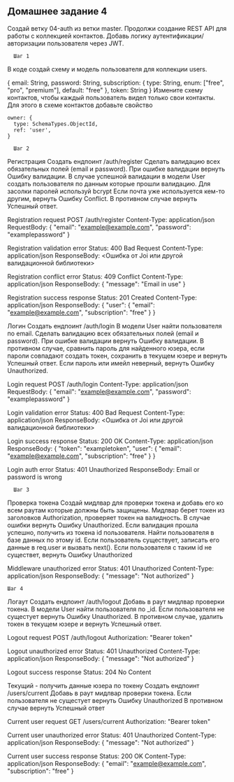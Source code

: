 ## Домашнее задание 4
  Создай ветку 04-auth из ветки master.
  Продолжи создание REST API для работы с коллекцией контактов. Добавь логику аутентификации/авторизации пользователя через JWT.

      Шаг 1
В коде создай схему и модель пользователя для коллекции users.

{
  email: String,
  password: String,
  subscription: {
    type: String,
    enum: ["free", "pro", "premium"],
    default: "free"
  },
  token: String
}
  Измените схему контактов, чтобы каждый пользователь видел только свои контакты. Для этого в схеме контактов добавьте свойство

    owner: {
      type: SchemaTypes.ObjectId,
      ref: 'user',
    }

      Шаг 2
  Регистрация
  Создать ендпоинт /auth/register
  Сделать валидацию всех обязательных полей (email и password). При ошибке валидации вернуть Ошибку валидации.
  В случае успешной валидации в модели User создать пользователя по данным которые прошли валидацию. Для засолки паролей используй bcrypt
  Если почта уже используется кем-то другим, вернуть Ошибку Conflict.
  В противном случае вернуть Успешный ответ.

  Registration request
POST /auth/register
Content-Type: application/json
RequestBody: {
  "email": "example@example.com",
  "password": "examplepassword"
}

  Registration validation error
Status: 400 Bad Request
Content-Type: application/json
ResponseBody: <Ошибка от Joi или другой валидационной библиотеки>
  
  Registration conflict error
Status: 409 Conflict
Content-Type: application/json
ResponseBody: {
  "message": "Email in use"
}

  Registration success response
Status: 201 Created
Content-Type: application/json
ResponseBody: {
  "user": {
    "email": "example@example.com",
    "subscription": "free"
  }
}

  Логин
  Создать ендпоинт /auth/login
  В модели User найти пользователя по email.
  Сделать валидацию всех обязательных полей (email и password). При ошибке валидации вернуть Ошибку валидации.
  В противном случае, сравнить пароль для найденного юзера, если пароли совпадают создать токен, сохранить в текущем юзере и вернуть Успешный ответ.
  Если пароль или имейл неверный, вернуть Ошибку Unauthorized.

  Login request
POST /auth/login
Content-Type: application/json
RequestBody: {
  "email": "example@example.com",
  "password": "examplepassword"
}

  Login validation error
Status: 400 Bad Request
Content-Type: application/json
ResponseBody: <Ошибка от Joi или другой валидационной библиотеки>

  Login success response
Status: 200 OK
Content-Type: application/json
ResponseBody: {
  "token": "exampletoken",
  "user": {
    "email": "example@example.com",
    "subscription": "free"
  }
}

  Login auth error
Status: 401 Unauthorized
ResponseBody: Email or password is wrong

      Шаг 3
  Проверка токена
  Создай мидлвар для проверки токена и добавь его ко всем раутам которые должны быть защищены.
  Мидлвар берет токен из заголовков Authorization, проверяет токен на валидность.
  В случае ошибки вернуть Ошибку Unauthorized.
  Если валидация прошла успешно, получить из токена id пользователя. Найти пользователя в базе данных по этому id. Если пользователь существует, записать его данные в req.user и вызвать next(). Если пользователя с таким id не существет, вернуть Ошибку Unauthorized

  Middleware unauthorized error
Status: 401 Unauthorized
Content-Type: application/json
ResponseBody: {
  "message": "Not authorized"
}

    Шаг 4
  Логаут
  Создать ендпоинт /auth/logout
  Добавь в раут мидлвар проверки токена.
  В модели User найти пользователя по _id.
Если пользователя не сущестует вернуть Ошибку Unauthorized.
В противном случае, удалить токен в текущем юзере и вернуть Успешный ответ.

  Logout request
POST /auth/logout
Authorization: "Bearer token"

  Logout unauthorized error
Status: 401 Unauthorized
Content-Type: application/json
ResponseBody: {
  "message": "Not authorized"
}

  Logout success response
Status: 204 No Content

  Текущий - получить данные юзера по токену
  Создать ендпоинт /users/current
  Добавь в раут мидлвар проверки токена.
  Если пользователя не сущестует вернуть Ошибку Unauthorized
  В противном случае вернуть Успешный ответ

  Current user request
GET /users/current
Authorization: "Bearer token"

  Current user unauthorized error
Status: 401 Unauthorized
Content-Type: application/json
ResponseBody: {
  "message": "Not authorized"
}

  Current user success response
Status: 200 OK
Content-Type: application/json
ResponseBody: {
  "email": "example@example.com",
  "subscription": "free"
}
